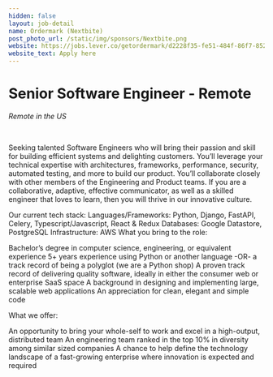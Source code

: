 ```yaml
---
hidden: false
layout: job-detail
name: Ordermark (Nextbite)
post_photo_url: /static/img/sponsors/Nextbite.png
website: https://jobs.lever.co/getordermark/d2228f35-fe51-484f-86f7-85262e0e3290
website_text: Apply here
---
```


# Senior Software Engineer - Remote

*Remote in the US*

<br/>

Seeking talented Software Engineers who will bring their passion and skill for building efficient systems and delighting customers. You’ll leverage your technical expertise with architectures, frameworks, performance, security, automated testing, and more to build our product. You’ll collaborate closely with other members of the Engineering and Product teams. If you are a collaborative, adaptive, effective communicator, as well as a skilled engineer that loves to learn, then you will thrive in our innovative culture.

Our current tech stack:
Languages/Frameworks: Python, Django, FastAPI, Celery, Typescript/Javascript, React & Redux
Databases: Google Datastore, PostgreSQL
Infrastructure: AWS
What you bring to the role:

Bachelor’s degree in computer science, engineering, or equivalent experience
5+ years experience using Python or another language -OR- a track record of being a polyglot (we are a Python shop)
A proven track record of delivering quality software, ideally in either the consumer web or enterprise SaaS space
A background in designing and implementing large, scalable web applications
An appreciation for clean, elegant and simple code

What we offer:

An opportunity to bring your whole-self to work and excel in a high-output, distributed team
An engineering team ranked in the top 10% in diversity among similar sized companies
A chance to help define the technology landscape of a fast-growing enterprise where innovation is expected and required
